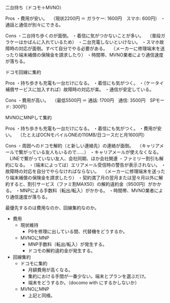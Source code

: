 二台持ち（ドコモ＋MVNO）

Pros
・費用が安い。
　（現状2200円 ＝ ガラケー: 1600円　スマホ: 600円）
・通話と通信が別々にできる。

Cons
・二台持ち歩くのが面倒。
・着信に気がつかないことが多い。
　（普段ガラケーはかばんに入れているため）
・二台充電しないといけない。
・スマホ故障時の対応が面倒。すべて自分でやる必要がある。
　（メーカーに修理端末を送ったり端末補償の保険金を請求したり）
・時間帯、MVNO業者により通信速度が落ちる。


ドコモ回線に集約

Pros
・持ち歩きも充電も一台だけになる。
・着信にも気がつく。
・（ケータイ補償サービスに加入すれば）故障時の対応が楽。
・通信が安定している。

Cons
・費用が高い。
　（最低5500円 ＝ 通話: 1700円　通信: 3500円　SPモード: 300円）



MVNOにMNPして集約

Pros
・持ち歩きも充電も一台だけになる。
・着信にも気がつく。
・費用が安い。
　（たとえばOCNモバイルONEの110MB/日コースだと月1600円）

Cons
・周囲へのドコモ解約（と新しい連絡先）の連絡が面倒。
　（キャリアメールで繋がっている友人もいるので……）
・キャリアメールが使えなくなる。
　LINEで繋がっていない友人、会社同期、ほか会社関連
・ファミリー割引も解約になる。
・（端末によっては）エリアメール受信時の警告が表示されない。
・故障時の対応を自分でやらなければならない。
　（メーカーに修理端末を送ったり端末補償の保険金を請求したり）
・契約満了月の翌月または翌々月以外に解約すると、割引サービス（ファミ割MAX50）の解約違約金（9500円）がかかる。
・MNPによる手数料（転出/転入）がかかる。
・時間帯、MVNO業者により通信速度が落ちる。



最優先するのは費用なのか、回線集約なのか。

- 費用
	- 現状維持
		- P9を修理に出している間、代替機をどうするか。
	- MVNOにMNP
		- MNP手数料（転出/転入）が発生する。
		- ドコモの解約違約金が発生する。
- 回線集約
	- ドコモに集約
		- 月額費用が高くなる。
		- 集約における手間が一番少ない。端末とプランを選ぶだけ。
		- 端末をどうするか。（docomo with にするかしないか）
	- MVNOにMNP
		- 上記と同様。









